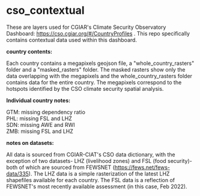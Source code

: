 # cso_contextual
These are layers used for CGIAR's Climate Security Observatory Dashboard: https://cso.cgiar.org/#/CountryProfiles . This repo specifically contains contextual data used within this dashboard.

<b>country contents: </b>

Each country contains a megapixels geojson file, a "whole_country_rasters" folder and a "masked_rasters" folder. The masked rasters show only the data overlapping with the megapixels and the whole_country_rasters folder contains data for the entire country. The megapixels correspond to the hotspots identified by the CSO climate security spatial analysis. 

<b>Individual country notes: </b>

GTM: missing dependency ratio <br>
PHL: missing FSL and LHZ <br>
SDN: missing AWE and RWI <br>
ZMB: missing FSL and LHZ <br>

<b>notes on datasets: </b>

All data is sourced from CGIAR-CIAT's CSO data dictionary, with the exception of two datasets- LHZ (livelihood zones) and FSL (food security)- both of which are sourced from FEWSNET (https://fews.net/fews-data/335). The LHZ data is a simple rasterization of the latest LHZ shapefiles available for each country. The FSL data is a reflection of FEWSNET's most recently available assessment (in this case, Feb 2022). 
